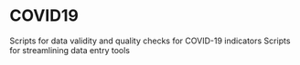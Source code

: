 # COVID19
Scripts for data validity and quality checks for COVID-19 indicators 
Scripts for streamlining data entry tools
